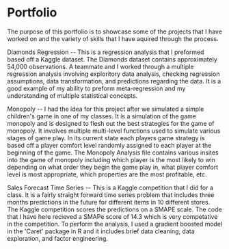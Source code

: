 # Portfolio

The purpose of this portfolio is to showcase some of the projects that I have worked on and 
the variety of skills that I have aquired through the process.

Diamonds Regression -- This is a regression analysis that I preformed based off a Kaggle
dataset. The Diamonds dataset contains approximately 54,000 observations. A teammate and I
worked through a multiple regression analysis involving exploritory data analysis, checking
regression assumptions, data transformation, and predictions regarding the data. It is a good
example of my ability to preform meta-regression and my understanding of multiple statistical
concepts.

Monopoly -- I had the idea for this project after we simulated a simple children's game in 
one of my classes. It is a simulation of the game monopoly and is designed to flesh out the
best strategies for the game of monopoly. It involves multiple multi-level functions used to
simulate various stages of game play. In its current state each players game strategy is 
based off a player comfort level randomly assigned to each player at the beginning of the game.
The Monopoly Analysis file contains various insites into the game of monopoly including which
player is the most likely to win depending on what order they begin the game play in, what 
player comfort level is most appropriate, which properties are the most profitable, etc.

Sales Forecast Time Series -- This is a Kaggle competition that I did for a class. It is a
fairly straight forward time series problem that includes three months predictions in the 
future for different items in 10 different stores. The Kaggle competition scores the predictions
on a SMAPE scale. The code that I have here recieved a SMAPe score of 14.3 which is very 
competative in the competition. To perform the analysis, I used a gradient boosted model in the
'Caret' package in R and it includes brief data cleaning, data exploration, and factor 
engineering.
